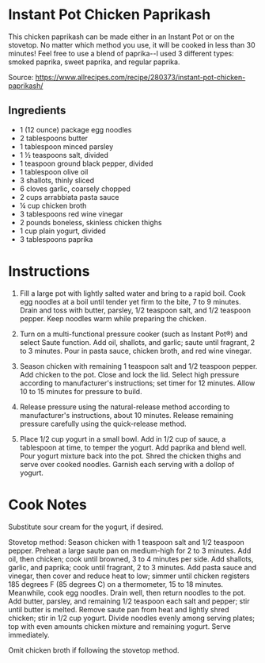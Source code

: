 # Instant Pot Chicken Paprikash

This chicken paprikash can be made either in an Instant Pot or on the stovetop. No matter which method you use, it will be cooked in less than 30 minutes! Feel free to use a blend of paprika--I used 3 different types: smoked paprika, sweet paprika, and regular paprika.

Source: https://www.allrecipes.com/recipe/280373/instant-pot-chicken-paprikash/

## Ingredients

- 1 (12 ounce) package egg noodles
- 2 tablespoons butter
- 1 tablespoon minced parsley
- 1 ½ teaspoons salt, divided
- 1 teaspoon ground black pepper, divided
- 1 tablespoon olive oil
- 3 shallots, thinly sliced
- 6 cloves garlic, coarsely chopped
- 2 cups arrabbiata pasta sauce
- ¼ cup chicken broth
- 3 tablespoons red wine vinegar
- 2 pounds boneless, skinless chicken thighs
- 1 cup plain yogurt, divided
- 3 tablespoons paprika

# Instructions

1. Fill a large pot with lightly salted water and bring to a rapid boil. Cook egg noodles at a boil until tender yet firm to the bite, 7 to 9 minutes. Drain and toss with butter, parsley, 1/2 teaspoon salt, and 1/2 teaspoon pepper. Keep noodles warm while preparing the chicken.

2. Turn on a multi-functional pressure cooker (such as Instant Pot®) and select Saute function. Add oil, shallots, and garlic; saute until fragrant, 2 to 3 minutes. Pour in pasta sauce, chicken broth, and red wine vinegar.

3. Season chicken with remaining 1 teaspoon salt and 1/2 teaspoon pepper. Add chicken to the pot. Close and lock the lid. Select high pressure according to manufacturer's instructions; set timer for 12 minutes. Allow 10 to 15 minutes for pressure to build.

4. Release pressure using the natural-release method according to manufacturer's instructions, about 10 minutes. Release remaining pressure carefully using the quick-release method.

5. Place 1/2 cup yogurt in a small bowl. Add in 1/2 cup of sauce, a tablespoon at time, to temper the yogurt. Add paprika and blend well. Pour yogurt mixture back into the pot. Shred the chicken thighs and serve over cooked noodles. Garnish each serving with a dollop of yogurt. 

# Cook Notes

Substitute sour cream for the yogurt, if desired.

Stovetop method: Season chicken with 1 teaspoon salt and 1/2 teaspoon pepper. Preheat a large saute pan on medium-high for 2 to 3 minutes. Add oil, then chicken; cook until browned, 3 to 4 minutes per side. Add shallots, garlic, and paprika; cook until fragrant, 2 to 3 minutes. Add pasta sauce and vinegar, then cover and reduce heat to low; simmer until chicken registers 185 degrees F (85 degrees C) on a thermometer, 15 to 18 minutes. Meanwhile, cook egg noodles. Drain well, then return noodles to the pot. Add butter, parsley, and remaining 1/2 teaspoon each salt and pepper; stir until butter is melted. Remove saute pan from heat and lightly shred chicken; stir in 1/2 cup yogurt. Divide noodles evenly among serving plates; top with even amounts chicken mixture and remaining yogurt. Serve immediately.

Omit chicken broth if following the stovetop method.